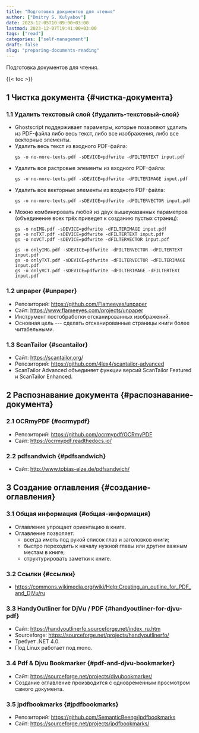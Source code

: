```yaml
---
title: "Подготовка документов для чтения"
author: ["Dmitry S. Kulyabov"]
date: 2023-12-05T10:09:00+03:00
lastmod: 2023-12-07T19:41:00+03:00
tags: ["read"]
categories: ["self-management"]
draft: false
slug: "preparing-documents-reading"
---
```


Подготовка документов для чтения.

<!--more-->

{{< toc >}}


## <span class="section-num">1</span> Чистка документа {#чистка-документа}


### <span class="section-num">1.1</span> Удалить текстовый слой {#удалить-текстовый-слой}

-   Ghostscript поддерживает параметры, которые позволяют удалить из PDF-файла либо весь текст, либо все изображения, либо все векторные элементы.
-   Удалить весь текст из входного PDF-файла:
    ```shell
    gs -o no-more-texts.pdf -sDEVICE=pdfwrite -dFILTERTEXT input.pdf
    ```
-   Удалить все растровые элементы из входного PDF-файла:
    ```shell
    gs -o no-more-texts.pdf -sDEVICE=pdfwrite -dFILTERIMAGE input.pdf
    ```
-   Удалить все векторные элементы из входного PDF-файла:
    ```shell
    gs -o no-more-texts.pdf -sDEVICE=pdfwrite -dFILTERVECTOR input.pdf
    ```
-   Можно комбинировать любой из двух вышеуказанных параметров (объединение всех трёх приведет к созданию пустых страниц):
    ```shell
    gs -o noIMG.pdf -sDEVICE=pdfwrite -dFILTERIMAGE input.pdf
    gs -o noTXT.pdf -sDEVICE=pdfwrite -dFILTERTEXT input.pdf
    gs -o noVCT.pdf -sDEVICE=pdfwrite -dFILTERVECTOR input.pdf

    gs -o onlyIMG.pdf -sDEVICE=pdfwrite -dFILTERVECTOR -dFILTERTEXT input.pdf
    gs -o onlyTXT.pdf -sDEVICE=pdfwrite -dFILTERVECTOR -dFILTERIMAGE input.pdf
    gs -o onlyVCT.pdf -sDEVICE=pdfwrite -dFILTERIMAGE -dFILTERTEXT input.pdf
    ```


### <span class="section-num">1.2</span> unpaper {#unpaper}

-   Репозиторий: <https://github.com/Flameeyes/unpaper>
-   Сайт: <https://www.flameeyes.com/projects/unpaper>
-   Инструмент постобработки отсканированных изображений.
-   Основная цель --- сделать отсканированные страницы книги более читабельными.


### <span class="section-num">1.3</span> ScanTailor {#scantailor}

-   Сайт: <https://scantailor.org/>
-   Репозиторий: <https://github.com/4lex4/scantailor-advanced>
-   ScanTailor Advanced объединяет функции версий ScanTailor Featured и ScanTailor Enhanced.


## <span class="section-num">2</span> Распознавание документа {#распознавание-документа}


### <span class="section-num">2.1</span> OCRmyPDF {#ocrmypdf}

-   Репозиторий: <https://github.com/ocrmypdf/OCRmyPDF>
-   Сайт: <https://ocrmypdf.readthedocs.io/>


### <span class="section-num">2.2</span> pdfsandwich {#pdfsandwich}

-   Сайт: <http://www.tobias-elze.de/pdfsandwich/>


## <span class="section-num">3</span> Создание оглавления {#создание-оглавления}


### <span class="section-num">3.1</span> Общая информация {#общая-информация}

-   Оглавление упрощает ориентацию в книге.
-   Оглавление позволяет:
    -   всегда иметь под рукой список глав и заголовков книги;
    -   быстро переходить к началу нужной главы или другим важным местам в книге;
    -   структурировать заметки к книге.


### <span class="section-num">3.2</span> Ссылки {#ссылки}

-   <https://commons.wikimedia.org/wiki/Help:Creating_an_outline_for_PDF_and_DjVu/ru>


### <span class="section-num">3.3</span> HandyOutliner for DjVu / PDF {#handyoutliner-for-djvu-pdf}

-   Сайт: <https://handyoutlinerfo.sourceforge.net/index_ru.htm>
-   Sourceforge: <https://sourceforge.net/projects/handyoutlinerfo/>
-   Требует .NET 4.0.
-   Под Linux работает под mono.


### <span class="section-num">3.4</span> Pdf &amp; Djvu Bookmarker {#pdf-and-djvu-bookmarker}

-   Сайт: <https://sourceforge.net/projects/djvubookmarker/>
-   Создание оглавление производится с одновременным просмотром самого документа.


### <span class="section-num">3.5</span> jpdfbookmarks {#jpdfbookmarks}

-   Репозиторий: <https://github.com/SemanticBeeng/jpdfbookmarks>
-   Сайт: <https://sourceforge.net/projects/jpdfbookmarks/>
